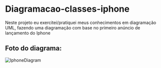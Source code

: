 # Diagramacao-classes-iphone
Neste projeto eu exercitei/pratiquei meus conhecimentos em diagramação UML, fazendo uma diagramação com base no primeiro anúncio de lançamento do Iphone

## Foto do diagrama:

![IphoneDiagram](https://github.com/KaFLo0/Diagramacao-classes-iphone/assets/142915648/f91f4726-321b-44dc-a7f7-eab7a6f001a1)

